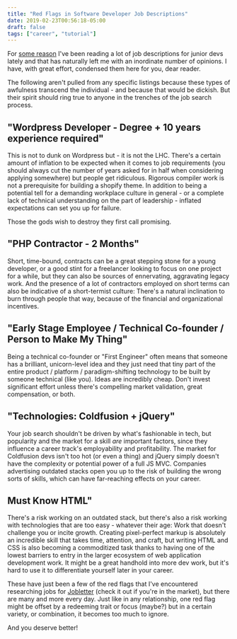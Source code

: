 ```yaml
---
title: "Red Flags in Software Developer Job Descriptions"
date: 2019-02-23T00:56:18-05:00
draft: false
tags: ["career", "tutorial"]
---
```


For [some reason](https://jobletter.io) I've been reading a lot of job descriptions for junior devs lately and that has naturally left me with an inordinate number of opinions. I have, with great effort, condensed them here for you, dear reader.

The following aren't pulled from any specific listings because these types of awfulness transcend the individual - and because that would be dickish. But their spirit should ring true to anyone in the trenches of the job search process.

## "Wordpress Developer - Degree + 10 years experience required"

This is not to dunk on Wordpress but - it is not the LHC. There's a certain amount of inflation to be expected when it comes to job requirements (you should always cut the number of years asked for in half when considering applying somewhere) but people get ridiculous. Rigorous compiler work is not a prerequisite for building a shopify theme. In addition to being a potential tell for a demanding workplace culture in general - or a complete lack of technical understanding on the part of leadership - inflated expectations can set you up for failure.

Those the gods wish to destroy they first call promising.

## "PHP Contractor - 2 Months"

Short, time-bound, contracts can be a great stepping stone for a young developer, or a good stint for a freelancer looking to focus on one project for a while, but they can also be sources of ennervating, aggravating legacy work. And the presence of a lot of contractors employed on short terms can also be indicative of a short-termist culture: There's a natural inclination to burn through people that way, because of the financial and organizational incentives.

## "Early Stage Employee / Technical Co-founder / Person to Make My Thing"

Being a technical co-founder or "First Engineer" often means that someone has a brilliant, unicorn-level idea and they just need that tiny part of the entire product / platform / paradigm-shifting technology to be built by someone technical (like you). Ideas are incredibly cheap. Don't invest significant effort unless there's compelling market validation, great compensation, or both.

## "Technologies: Coldfusion + jQuery"

Your job search shouldn't be driven by what's fashionable in tech, but popularity and the market for a skill *are* important factors, since they influence a career track's employability and profitability. The market for Coldfusion devs isn't too hot (or even a thing) and jQuery simply doesn't have the complexity or potential power of a full JS MVC. Companies advertising outdated stacks open you up to the risk of building the wrong sorts of skills, which can have far-reaching effects on your career.

## Must Know HTML"

There's a risk working on an outdated stack, but there's also a risk working with technologies that are too easy - whatever their age: Work that doesn't challenge you or incite growth. Creating pixel-perfect markup is absolutely an incredible skill that takes time, attention, and craft, but writing HTML and CSS is also becoming a commoditized task thanks to having one of the lowest barriers to entry in the larger ecosystem of web application development work. It might be a great handhold into more dev work, but it's hard to use it to differentiate yourself later in your career.

These have just been a few of the red flags that I've encountered researching jobs for [Jobletter](https://jobletter.io) (check it out if you're in the market), but there are many and more every day. Just like in any relationship, one red flag might be offset by a redeeming trait or focus (maybe?) but in a certain variety, or combination, it becomes too much to ignore.

And you deserve better! 




